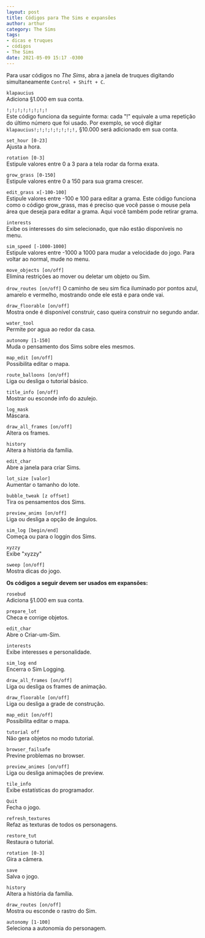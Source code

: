 ```yaml
---
layout: post
title: Códigos para The Sims e expansões
author: arthur
category: The Sims
tags:
- dicas e truques
- códigos
- The Sims
date: 2021-05-09 15:17 -0300
---
```

Para usar códigos no *The Sims*, abra a janela de truques digitando simultaneamente `Control + Shift + C`.

`klapaucius`  
Adiciona §1.000 em sua conta.

`!;!;!;!;!;!;!;!`  
Este código funciona da seguinte forma: cada "!" equivale a uma repetição do último número que foi usado. Por exemplo, se você digitar `klapaucius!;!;!;!;!;!;!;!,` §10.000 será adicionado em sua conta.

`set_hour [0-23]`  
Ajusta a hora.

`rotation [0-3]`  
Estipule valores entre 0 a 3 para a tela rodar da forma exata.

`grow_grass [0-150]`  
Estipule valores entre 0 a 150 para sua grama crescer.

`edit_grass x[-100-100]`  
Estipule valores entre -100 e 100 para editar a grama. Este código funciona como o código grow_grass, mas é preciso que você passe o mouse pela área que deseja para editar a grama. Aqui você também pode retirar grama.

`interests`  
Exibe os interesses do sim selecionado, que não estão disponíveis no menu.

`sim_speed [-1000-1000]`  
Estipule valores entre -1000 a 1000 para mudar a velocidade do jogo. Para voltar ao normal, mude no menu.

`move_objects [on/off]`  
Elimina restrições ao mover ou deletar um objeto ou Sim.

`drow_routes [on/off]`
O caminho de seu sim fica iluminado por pontos azul, amarelo e vermelho, mostrando onde ele está e para onde vai.

`draw_floorable [on/off]`  
Mostra onde é disponível construir, caso queira construir no segundo andar.

`water_tool`  
Permite por agua ao redor da casa.

`autonomy [1-150]`  
Muda o pensamento dos Sims sobre eles mesmos.

`map_edit [on/off]`  
Possibilita editar o mapa.

`route_balloons [on/off]`  
Liga ou desliga o tutorial básico.

`title_info [on/off]`  
Mostrar ou esconde info do azulejo.

`log_mask`  
Máscara.

`draw_all_frames [on/off]`  
Altera os frames.

`history`  
Altera a história da família.

`edit_char`  
Abre a janela para criar Sims.

`lot_size [valor]`  
Aumentar o tamanho do lote.

`bubble_tweak [z offset]`  
Tira os pensamentos dos Sims.

`preview_anims [on/off]`  
Liga ou desliga a opção de ângulos.

`sim_log [begin/end]`  
Começa ou para o loggin dos Sims.

`xyzzy`  
Exibe "xyzzy"

`sweep [on/off]`  
Mostra dicas do jogo.

**Os códigos a seguir devem ser usados em expansões:**

`rosebud`  
Adiciona §1.000 em sua conta.

`prepare_lot`  
Checa e corrige objetos.

`edit_char`  
Abre o Criar-um-Sim.

`interests`  
Exibe interesses e personalidade.

`sim_log end`  
Encerra o Sim Logging.

`draw_all_frames [on/off]`  
Liga ou desliga os frames de animação.

`draw_floorable [on/off]`  
Liga ou desliga a grade de construção.

`map_edit [on/off]`  
Possibilita editar o mapa.

`tutorial off`  
Não gera objetos no modo tutorial.

`browser_failsafe`  
Previne problemas no browser.

`preview_animes [on/off]`  
Liga ou desliga animações de preview.

`tile_info`  
Exibe estatísticas do programador.

`Quit`  
Fecha o jogo.

`refresh_textures`  
Refaz as texturas de todos os personagens.

`restore_tut`  
Restaura o tutorial.

`rotation [0-3]`  
Gira a câmera.

`save`  
Salva o jogo.

`history`  
Altera a história da família.

`draw_routes [on/off]`  
Mostra ou esconde o rastro do Sim.

`autonomy [1-100]`  
Seleciona a autonomia do personagem.
